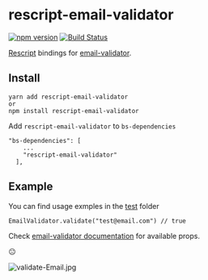 # rescript-email-validator
 [![npm version](https://img.shields.io/npm/v/rescript-email-validator.svg?style=flat)](https://www.npmjs.com/package/rescript-email-validator)
 [![Build Status](https://app.travis-ci.com/daysv/rescript-email-validator.svg?branch=master)](https://app.travis-ci.com/daysv/rescript-email-validator)

[Rescript](https://rescript-lang.org/docs/manual/latest/api) bindings for [email-validator](https://github.com/manishsaraan/email-validator). 

## Install
```
yarn add rescript-email-validator
or
npm install rescript-email-validator
```
Add `rescript-email-validator` to `bs-dependencies`
```
"bs-dependencies": [
    ...
    "rescript-email-validator"
  ],
```

## Example
You can find usage exmples in the [test](https://github.com/dayjs/rescript-email-validator/tree/main/test) folder

```
EmailValidator.validate("test@email.com") // true
```

Check [email-validator documentation](https://github.com/manishsaraan/email-validator) for available props.


:neutral_face:

![validate-Email.jpg](https://user-images.githubusercontent.com/7411098/174985983-37587d16-08bd-4115-ac78-3aad19ba403a.jpg)
